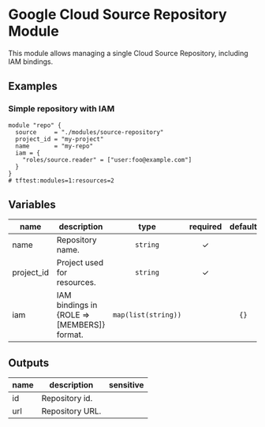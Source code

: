 # Google Cloud Source Repository Module

This module allows managing a single Cloud Source Repository, including IAM bindings.


## Examples

### Simple repository with IAM

```hcl
module "repo" {
  source     = "./modules/source-repository"
  project_id = "my-project"
  name       = "my-repo"
  iam = {
    "roles/source.reader" = ["user:foo@example.com"]
  }
}
# tftest:modules=1:resources=2
```


<!-- BEGIN TFDOC -->

## Variables

| name | description | type | required | default |
|---|---|:---:|:---:|:---:|
| name | Repository name. | <code>string</code> | ✓ |  |
| project_id | Project used for resources. | <code>string</code> | ✓ |  |
| iam | IAM bindings in {ROLE => [MEMBERS]} format. | <code>map&#40;list&#40;string&#41;&#41;</code> |  | <code>&#123;&#125;</code> |

## Outputs

| name | description | sensitive |
|---|---|:---:|
| id | Repository id. |  |
| url | Repository URL. |  |

<!-- END TFDOC -->

